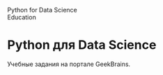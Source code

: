 Python for Data Science  
Education
# **Python для Data Science**
Учебные задания на портале GeekBrains.
